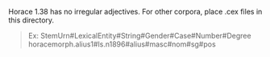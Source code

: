Horace 1.38 has no irregular adjectives.
For other corpora, place .cex files in this directory.
>Ex: StemUrn#LexicalEntity#String#Gender#Case#Number#Degree
horacemorph.alius1#ls.n1896#alius#masc#nom#sg#pos
